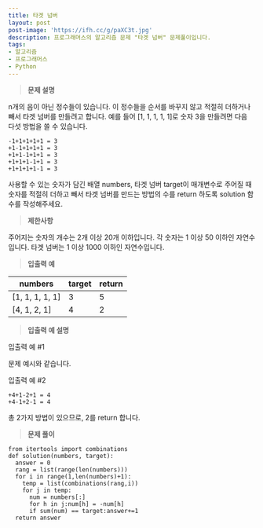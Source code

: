 ```yaml
---
title: 타겟 넘버
layout: post
post-image: 'https://ifh.cc/g/paXC3t.jpg'
description: 프로그래머스의 알고리즘 문제 "타겟 넘버" 문제풀이입니다.
tags:
- 알고리즘
- 프로그래머스
- Python
---
```



>**문제 설명**

n개의 음이 아닌 정수들이 있습니다. 이 정수들을 순서를 바꾸지 않고 적절히 더하거나 빼서 타겟 넘버를 만들려고 합니다. 예를 들어 [1, 1, 1, 1, 1]로 숫자 3을 만들려면 다음 다섯 방법을 쓸 수 있습니다.

    -1+1+1+1+1 = 3
    +1-1+1+1+1 = 3
    +1+1-1+1+1 = 3
    +1+1+1-1+1 = 3
    +1+1+1+1-1 = 3

사용할 수 있는 숫자가 담긴 배열 numbers, 타겟 넘버 target이 매개변수로 주어질 때 숫자를 적절히 더하고 빼서 타겟 넘버를 만드는 방법의 수를 return 하도록 solution 함수를 작성해주세요.

>**제한사항**


주어지는 숫자의 개수는 2개 이상 20개 이하입니다.
각 숫자는 1 이상 50 이하인 자연수입니다.
타겟 넘버는 1 이상 1000 이하인 자연수입니다.


>**입출력 예**

| numbers | target | return |
|--|--|--|
| [1, 1, 1, 1, 1] | 3 | 5 |
| [4, 1, 2, 1] | 4 | 2 |

>**입출력 예 설명**

입출력 예 #1

문제 예시와 같습니다.

입출력 예 #2

    +4+1-2+1 = 4
    +4-1+2-1 = 4


총 2가지 방법이 있으므로, 2를 return 합니다.


>**문제 풀이**

	from itertools import combinations
	def solution(numbers, target):
	  answer = 0
	  rang = list(range(len(numbers)))
	  for i in range(1,len(numbers)+1):
	    temp = list(combinations(rang,i))
	    for j in temp:
	      num = numbers[:]
	      for h in j:num[h] = -num[h]
	      if sum(num) == target:answer+=1
	  return answer



